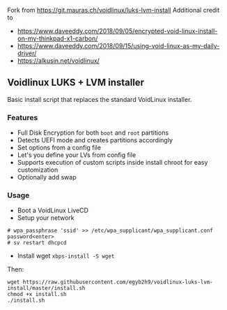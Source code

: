 Fork from https://git.mauras.ch/voidlinux/luks-lvm-install
Additional credit to 
- https://www.daveeddy.com/2018/09/05/encrypted-void-linux-install-on-my-thinkpad-x1-carbon/
- https://www.daveeddy.com/2018/09/15/using-void-linux-as-my-daily-driver/
- https://alkusin.net/voidlinux/

Voidlinux LUKS + LVM installer
------------------------------

Basic install script that replaces the standard VoidLinux installer.  

### Features

- Full Disk Encryption for both `boot` and `root` partitions
- Detects UEFI mode and creates partitions accordingly
- Set options from a config file
- Let's you define your LVs from config file
- Supports execution of custom scripts inside install chroot for easy customization
- Optionally add swap

### Usage

- Boot a VoidLinux LiveCD
- Setup your network 
```
# wpa_passphrase 'ssid' >> /etc/wpa_supplicant/wpa_supplicant.conf
password<enter>
# sv restart dhcpcd
```
- Install wget `xbps-install -S wget`

Then:

```
wget https://raw.githubusercontent.com/egyb2h9/voidlinux-luks-lvm-install/master/install.sh
chmod +x install.sh
./install.sh
```
